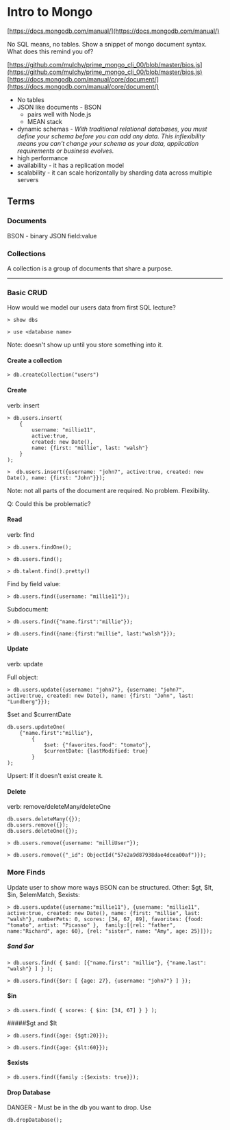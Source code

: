 # Intro to Mongo
[https://docs.mongodb.com/manual/](https://docs.mongodb.com/manual/)

No SQL means, no tables. Show a snippet of mongo document syntax. What does this remind you of?

[https://github.com/mulchy/prime_mongo_cli_00/blob/master/bios.js](https://github.com/mulchy/prime_mongo_cli_00/blob/master/bios.js)
[https://docs.mongodb.com/manual/core/document/](https://docs.mongodb.com/manual/core/document/)

* No tables
* JSON like documents - BSON
	* pairs well with Node.js
	* MEAN stack
* dynamic schemas - _With traditional relational databases, you must define your schema before you can add any data. This inflexibility means you can’t change your schema as your data, application requirements or business evolves._
* high performance
* availability - it has a replication model
* scalability - it can scale horizontally by sharding data across multiple servers

## Terms
### Documents
BSON - binary JSON
field:value

### Collections
A collection is a group of documents that share a purpose. 

-----
### Basic CRUD
How would we model our users data from first SQL lecture?

```
> show dbs
```

```
> use <database name>
```
Note: doesn't show up until you store something into it.

#### Create a collection
```
> db.createCollection("users")
```

#### Create
verb: insert

```
> db.users.insert(
	{
		username: "millie11", 
		active:true, 
		created: new Date(), 
		name: {first: "millie", last: "walsh"}
	}
);
```

```
>  db.users.insert({username: "john7", active:true, created: new Date(), name: {first: "John"}});
```
Note: not all parts of the document are required. No problem. Flexibility. 

Q: Could this be problematic?

#### Read
verb: find

```
> db.users.findOne();
```

```
> db.users.find();
```

```
> db.talent.find().pretty()
```

Find by field value:

```
> db.users.find({username: "millie11"});
```

Subdocument: 

```
> db.users.find({"name.first":"millie"});
```

```
> db.users.find({name:{first:"millie", last:"walsh"}});
```

#### Update
verb: update

Full object:

```
> db.users.update({username: "john7"}, {username: "john7", active:true, created: new Date(), name: {first: "John", last: "Lundberg"}});
```


$set and $currentDate

```
db.users.updateOne(
	{"name.first":"millie"}, 
		{
			$set: {"favorites.food": "tomato"}, 
			$currentDate: {lastModified: true}
		}
);
```

Upsert: If it doesn't exist create it.


#### Delete
verb: remove/deleteMany/deleteOne

```
db.users.deleteMany({});
db.users.remove({});
db.users.deleteOne({});
```

```
> db.users.remove({username: "milliUser"});
```

```
> db.users.remove({"_id": ObjectId("57e2a9d87938dae4dcea00af")});
```

### More Finds
Update user to show more ways BSON can be structured.
Other: $gt, $lt, $in, $elemMatch, $exists:

```
> db.users.update({username:"millie11"}, {username: "millie11", active:true, created: new Date(), name: {first: "millie", last: "walsh"}, numberPets: 0, scores: [34, 67, 89], favorites: {food: "tomato", artist: "Picasso" },  family:[{rel: "father", name:"Richard", age: 60}, {rel: "sister", name: "Amy", age: 25}]});
```

##### $and $or

```
> db.users.find( { $and: [{"name.first": "millie"}, {"name.last": "walsh"} ] } );
```

```
> db.users.find({$or: [ {age: 27}, {username: "john7"} ] });
```

#### $in

```
> db.users.find( { scores: { $in: [34, 67] } } );
```

#####$gt and $lt

```
> db.users.find({age: {$gt:20}});
```

```
> db.users.find({age: {$lt:60}});
```
#### $exists
```
> db.users.find({family :{$exists: true}});
```

#### Drop Database

DANGER - Must be in the db you want to drop. Use <dbname>

```
db.dropDatabase();
```